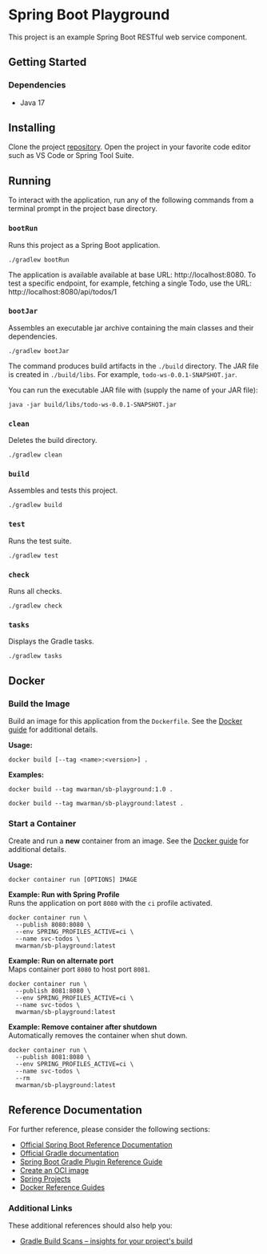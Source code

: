 # Spring Boot Playground

This project is an example Spring Boot RESTful web service component.

## Getting Started

### Dependencies

- Java 17

## Installing

Clone the project [repository](https://github.com/mwarman/spring-boot-playground). Open the project in your favorite code editor such as VS Code or Spring Tool Suite.

## Running

To interact with the application, run any of the following commands from a terminal prompt in the project base directory.

### `bootRun`

Runs this project as a Spring Boot application.

```
./gradlew bootRun
```

The application is available available at base URL: http://localhost:8080. To test a specific endpoint, for example, fetching a single Todo, use the URL: http://localhost:8080/api/todos/1

### `bootJar`

Assembles an executable jar archive containing the main classes and their dependencies.

```
./gradlew bootJar
```

The command produces build artifacts in the `./build` directory. The JAR file is created in `./build/libs`. For example, `todo-ws-0.0.1-SNAPSHOT.jar`.

You can run the executable JAR file with (supply the name of your JAR file):

```
java -jar build/libs/todo-ws-0.0.1-SNAPSHOT.jar
```

### `clean`

Deletes the build directory.

```
./gradlew clean
```

### `build`

Assembles and tests this project.

```
./gradlew build
```

### `test`

Runs the test suite.

```
./gradlew test
```

### `check`

Runs all checks.

```
./gradlew check
```

### `tasks`

Displays the Gradle tasks.

```
./gradlew tasks
```

## Docker

### Build the Image

Build an image for this application from the `Dockerfile`. See the [Docker guide](https://docs.docker.com/engine/reference/commandline/build/) for additional details.

**Usage:**

```
docker build [--tag <name>:<version>] .
```

**Examples:**

```
docker build --tag mwarman/sb-playground:1.0 .

docker build --tag mwarman/sb-playground:latest .
```

### Start a Container

Create and run a **new** container from an image. See the [Docker guide](https://docs.docker.com/engine/reference/commandline/container_run/) for additional details.

**Usage:**

```
docker container run [OPTIONS] IMAGE
```

**Example: Run with Spring Profile**  
Runs the application on port `8080` with the `ci` profile activated.

```
docker container run \
  --publish 8080:8080 \
  --env SPRING_PROFILES_ACTIVE=ci \
  --name svc-todos \
  mwarman/sb-playground:latest
```

**Example: Run on alternate port**  
Maps container port `8080` to host port `8081`.

```
docker container run \
  --publish 8081:8080 \
  --env SPRING_PROFILES_ACTIVE=ci \
  --name svc-todos \
  mwarman/sb-playground:latest
```

**Example: Remove container after shutdown**  
Automatically removes the container when shut down.

```
docker container run \
  --publish 8081:8080 \
  --env SPRING_PROFILES_ACTIVE=ci \
  --name svc-todos \
  --rm
  mwarman/sb-playground:latest
```

## Reference Documentation

For further reference, please consider the following sections:

- [Official Spring Boot Reference Documentation](https://docs.spring.io/spring-boot/docs/current/reference/html/index.html)
- [Official Gradle documentation](https://docs.gradle.org)
- [Spring Boot Gradle Plugin Reference Guide](https://docs.spring.io/spring-boot/docs/3.1.4/gradle-plugin/reference/html/)
- [Create an OCI image](https://docs.spring.io/spring-boot/docs/3.1.4/gradle-plugin/reference/html/#build-image)
- [Spring Projects](https://spring.io/projects)
- [Docker Reference Guides][docker-ref]

### Additional Links

These additional references should also help you:

- [Gradle Build Scans – insights for your project's build](https://scans.gradle.com#gradle)

[docker-ref]: https://docs.docker.com/reference/ 'Docker Reference Guides'
